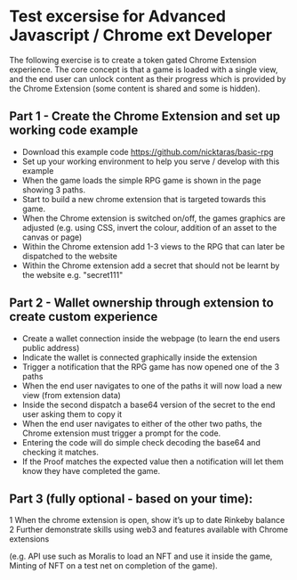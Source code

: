 # Test excersise for Advanced Javascript / Chrome ext Developer

The following exercise is to create a token gated Chrome Extension experience. The core concept is that a game is loaded with a single view, and the end user can unlock content as their progress which is provided by the Chrome Extension (some content is shared and some is hidden). 

## Part 1 - Create the Chrome Extension and set up working code example

- Download this example code https://github.com/nicktaras/basic-rpg 
- Set up your working environment to help you serve / develop with this example
- When the game loads the simple RPG game is shown in the page showing 3 paths.
- Start to build a new chrome extension that is targeted towards this game.
- When the Chrome extension is switched on/off, the games graphics are adjusted (e.g. using CSS, invert the colour, addition of an asset to the canvas or page)
- Within the Chrome extension add 1-3 views to the RPG that can later be dispatched to the website
- Within the Chrome extension add a secret that should not be learnt by the website e.g. "secret111"

## Part 2 - Wallet ownership through extension to create custom experience

- Create a wallet connection inside the webpage (to learn the end users public address)
- Indicate the wallet is connected graphically inside the extension
- Trigger a notification that the RPG game has now opened one of the 3 paths
- When the end user navigates to one of the paths it will now load a new view (from extension data)
- Inside the second dispatch a base64 version of the secret to the end user asking them to copy it
- When the end user navigates to either of the other two paths, the Chrome extension must trigger a prompt for the code.
- Entering the code will do simple check decoding the base64 and checking it matches.
- If the Proof matches the expected value then a notification will let them know they have completed the game. 

## Part 3 (fully optional - based on your time):

1 When the chrome extension is open, show it’s up to date Rinkeby balance
2 Further demonstrate skills using web3 and features available with Chrome extensions

(e.g. API use such as Moralis to load an NFT and use it inside the game, Minting of NFT on a test net on completion of the game).
